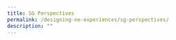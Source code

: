 ```yaml
---
title: SG Perspectives
permalink: /designing-ne-experiences/sg-perspectives/
description: ""
---
```

